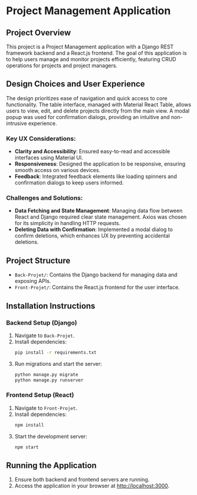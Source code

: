 # Project Management Application

## Project Overview
This project is a Project Management application with a Django REST framework backend and a React.js frontend. The goal of this application is to help users manage and monitor projects efficiently, featuring CRUD operations for projects and project managers.

## Design Choices and User Experience
The design prioritizes ease of navigation and quick access to core functionality. The table interface, managed with Material React Table, allows users to view, edit, and delete projects directly from the main view. A modal popup was used for confirmation dialogs, providing an intuitive and non-intrusive experience.

### Key UX Considerations:
- **Clarity and Accessibility**: Ensured easy-to-read and accessible interfaces using Material UI.
- **Responsiveness**: Designed the application to be responsive, ensuring smooth access on various devices.
- **Feedback**: Integrated feedback elements like loading spinners and confirmation dialogs to keep users informed.

### Challenges and Solutions:
- **Data Fetching and State Management**: Managing data flow between React and Django required clear state management. Axios was chosen for its simplicity in handling HTTP requests.
- **Deleting Data with Confirmation**: Implemented a modal dialog to confirm deletions, which enhances UX by preventing accidental deletions.

## Project Structure
- `Back-Projet/`: Contains the Django backend for managing data and exposing APIs.
- `Front-Projet/`: Contains the React.js frontend for the user interface.

## Installation Instructions

### Backend Setup (Django)
1. Navigate to `Back-Projet`.
2. Install dependencies:
    ```bash
    pip install -r requirements.txt
    ```
3. Run migrations and start the server:
    ```bash
    python manage.py migrate
    python manage.py runserver
    ```

### Frontend Setup (React)
1. Navigate to `Front-Projet`.
2. Install dependencies:
    ```bash
    npm install
    ```
3. Start the development server:
    ```bash
    npm start
    ```

## Running the Application
1. Ensure both backend and frontend servers are running.
2. Access the application in your browser at [http://localhost:3000](http://localhost:3000).
